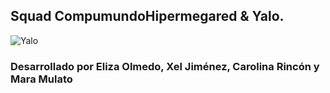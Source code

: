 ## Squad CompumundoHipermegared & Yalo.

![Yalo]('https://github.com/maranyil/yalo-project-tf/blob/master/public/Yalocompumundo.png')

### Desarrollado por Eliza Olmedo, Xel Jiménez, Carolina Rincón y Mara Mulato
